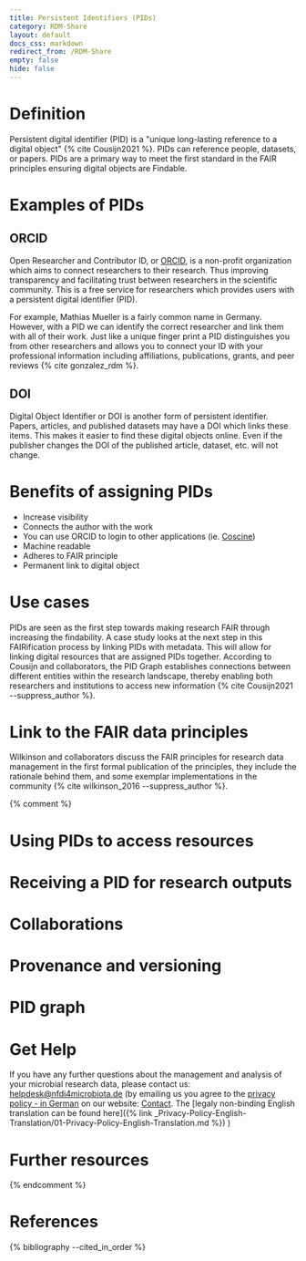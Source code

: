 ```yaml
---
title: Persistent Identifiers (PIDs)
category: RDM-Share
layout: default
docs_css: markdown
redirect_from: /RDM-Share
empty: false
hide: false
---
```


# Definition
Persistent digital identifier (PID) is a "unique long-lasting reference to a digital object" {% cite Cousijn2021 %}. PIDs can reference people, datasets, or papers. PIDs are a primary way to meet the first standard in the FAIR principles ensuring digital objects are Findable.

# Examples of PIDs
## ORCID
Open Researcher and Contributor ID, or [ORCID](https://orcid.org/), is a non-profit organization which aims to connect researchers to their research. Thus improving transparency and facilitating trust between researchers in the scientific community. This is a free service for researchers which provides users with a persistent digital identifier (PID).

For example, Mathias Mueller is a fairly common name in Germany. However, with a PID we can identify the correct researcher and link them with all of their work. Just like a unique finger print a PID distinguishes you from other researchers and allows you to connect your ID with your professional information including affiliations, publications, grants, and peer reviews {% cite gonzalez_rdm %}.

## DOI
Digital Object Identifier or DOI is another form of persistent identifier. Papers, articles, and published datasets may have a DOI which links these items. This makes it easier to find these digital objects online. Even if the publisher changes the DOI of the published article, dataset, etc. will not change.

# Benefits of assigning PIDs
+ Increase visibility
+ Connects the author with the work
+ You can use ORCID to login to other applications (ie. [Coscine](https://docs.coscine.de/en/))
+ Machine readable
+ Adheres to FAIR principle
+ Permanent link to digital object

# Use cases
PIDs are seen as the first step towards making research FAIR through increasing the findability. A case study looks at the next step in this FAIRification process by linking PIDs with metadata. This will allow for linking digital resources that are assigned PIDs together. According to Cousijn and collaborators, the PID Graph establishes connections between different entities within the research landscape, thereby enabling both researchers and institutions to access new information {% cite Cousijn2021 --suppress_author %}.

# Link to the FAIR data principles
Wilkinson and collaborators discuss the FAIR principles for research data management in the first formal publication of the principles, they include the rationale behind them, and some exemplar implementations in the community {% cite wilkinson_2016 --suppress_author %}.

{% comment %}
# Using PIDs to access resources

# Receiving a PID for research outputs

# Collaborations

# Provenance and versioning

# PID graph

# Get Help
If you have any further questions about the management and analysis of your microbial research data, please contact us: [helpdesk@nfdi4microbiota.de](mailto:helpdesk@nfdi4microbiota.de) (by emailing us you agree to the [privacy policy - in German](https://nfdi4microbiota.de/legals/privacy-policy.html) on our website: [Contact](https://nfdi4microbiota.de/contact-form/). The [legaly non-binding English translation can be found here]({% link _Privacy-Policy-English-Translation/01-Privacy-Policy-English-Translation.md %}) )

# Further resources
{% endcomment %}

# References

{% bibliography --cited_in_order %}
